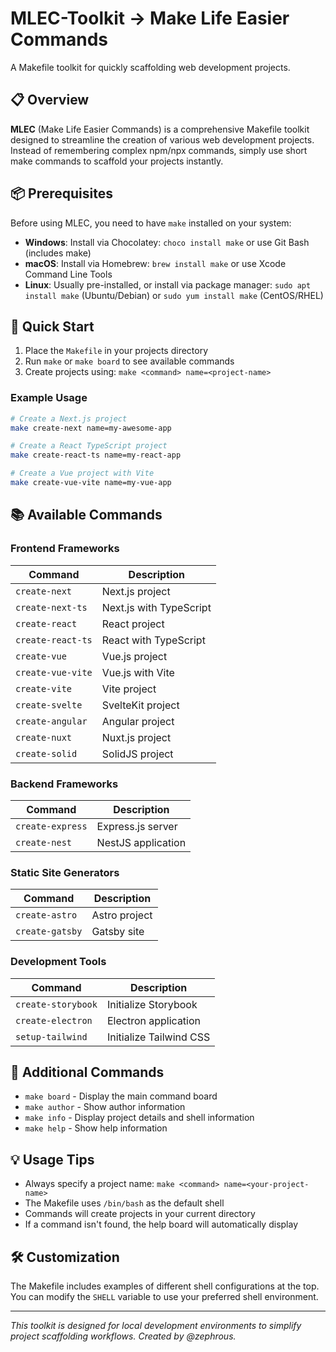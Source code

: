 
# MLEC-Toolkit -> Make Life Easier Commands

A Makefile toolkit for quickly scaffolding web development projects.

## 📋 Overview

**MLEC** (Make Life Easier Commands) is a comprehensive Makefile toolkit designed to streamline the creation of various web development projects. Instead of remembering complex npm/npx commands, simply use short make commands to scaffold your projects instantly.

## 📦 Prerequisites

Before using MLEC, you need to have `make` installed on your system:

- **Windows**: Install via Chocolatey: `choco install make` or use Git Bash (includes make)
- **macOS**: Install via Homebrew: `brew install make` or use Xcode Command Line Tools
- **Linux**: Usually pre-installed, or install via package manager: `sudo apt install make` (Ubuntu/Debian) or `sudo yum install make` (CentOS/RHEL)

## 🚀 Quick Start

1. Place the `Makefile` in your projects directory
2. Run `make` or `make board` to see available commands
3. Create projects using: `make <command> name=<project-name>`

### Example Usage

```bash
# Create a Next.js project
make create-next name=my-awesome-app

# Create a React TypeScript project  
make create-react-ts name=my-react-app

# Create a Vue project with Vite
make create-vue-vite name=my-vue-app
```

## 📚 Available Commands

### Frontend Frameworks

| Command | Description |
|---------|-------------|
| `create-next` | Next.js project |
| `create-next-ts` | Next.js with TypeScript |
| `create-react` | React project |
| `create-react-ts` | React with TypeScript |
| `create-vue` | Vue.js project |
| `create-vue-vite` | Vue.js with Vite |
| `create-vite` | Vite project |
| `create-svelte` | SvelteKit project |
| `create-angular` | Angular project |
| `create-nuxt` | Nuxt.js project |
| `create-solid` | SolidJS project |

### Backend Frameworks

| Command | Description |
|---------|-------------|
| `create-express` | Express.js server |
| `create-nest` | NestJS application |

### Static Site Generators

| Command | Description |
|---------|-------------|
| `create-astro` | Astro project |
| `create-gatsby` | Gatsby site |

### Development Tools

| Command | Description |
|---------|-------------|
| `create-storybook` | Initialize Storybook |
| `create-electron` | Electron application |
| `setup-tailwind` | Initialize Tailwind CSS |

## 🔧 Additional Commands

- `make board` - Display the main command board
- `make author` - Show author information
- `make info` - Display project details and shell information
- `make help` - Show help information

## 💡 Usage Tips

- Always specify a project name: `make <command> name=<your-project-name>`
- The Makefile uses `/bin/bash` as the default shell
- Commands will create projects in your current directory
- If a command isn't found, the help board will automatically display

## 🛠️ Customization

The Makefile includes examples of different shell configurations at the top. You can modify the `SHELL` variable to use your preferred shell environment.

---

*This toolkit is designed for local development environments to simplify project scaffolding workflows. Created by @zephrous.*
